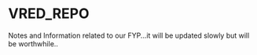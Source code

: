 # VRED_REPO
Notes and Information related to our FYP...it will be updated slowly but will be worthwhile..
